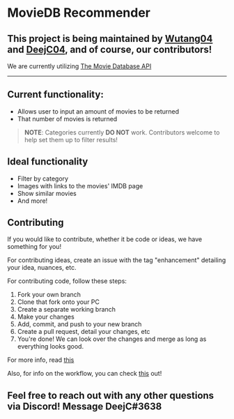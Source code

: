 # MovieDB Recommender

## This project is being maintained by [Wutang04](https://github.com/Wutang03) and [DeejC04](https://github.com/DeejC04), and of course, our contributors!
We are currently utilizing [The Movie Database API](https://www.themoviedb.org/?language=en-US)

---

## Current functionality:

- Allows user to input an amount of movies to be returned
- That number of movies is returned

> **NOTE**: Categories currently **DO NOT** work. Contributors welcome to help set them up to filter results!

## Ideal functionality

- Filter by category
- Images with links to the movies' IMDB page
- Show similar movies
- And more!

## Contributing

If you would like to contribute, whether it be code or ideas, we have something for you!

For contributing ideas, create an issue with the tag "enhancement" detailing your idea, nuances, etc.

For contributing code, follow these steps:

1. Fork your own branch
2. Clone that fork onto your PC
3. Create a separate working branch
4. Make your changes
5. Add, commit, and push to your new branch
6. Create a pull request, detail your changes, etc
7. You're done! We can look over the changes and merge as long as everything looks good.

For more info, read [this](https://docs.github.com/en/get-started/quickstart/contributing-to-projects)

Also, for info on the workflow, you can check [this](https://docs.github.com/en/get-started/quickstart/github-flow#following-github-flow) out!

## Feel free to reach out with any other questions via Discord! Message DeejC#3638



